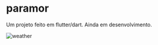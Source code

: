 # paramor

Um projeto feito em flutter/dart. Ainda em desenvolvimento.


![weather](https://user-images.githubusercontent.com/100486896/231807753-f511ef3b-342e-4d6a-acd1-ddfb99adb385.png)
